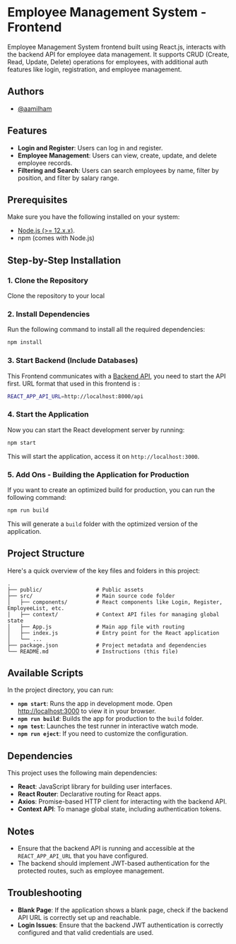 # Employee Management System - Frontend

Employee Management System frontend built using React.js, interacts with the backend API for employee data management. It supports CRUD (Create, Read, Update, Delete) operations for employees, with additional auth features like login, registration, and employee management.

## Authors

- [@aamilham](https://github.com/aamilham)

## Features
- **Login and Register**: Users can log in and register.
- **Employee Management**: Users can view, create, update, and delete employee records.
- **Filtering and Search**: Users can search employees by name, filter by position, and filter by salary range.

## Prerequisites

Make sure you have the following installed on your system:

- [Node.js (>= 12.x.x)](https://nodejs.org/).
- npm (comes with Node.js)

## Step-by-Step Installation

### 1. Clone the Repository

Clone the repository to your local

### 2. Install Dependencies

Run the following command to install all the required dependencies:

```bash
npm install
```

### 3. Start Backend (Include Databases)

This Frontend communicates with a [Backend API](https://github.com/aamilham/backend-employee-management), you need to start the API first. URL format that used in this frontend is :

```bash
REACT_APP_API_URL=http://localhost:8000/api
```

### 4. Start the Application

Now you can start the React development server by running:

```bash
npm start
```

This will start the application, access it on `http://localhost:3000`.

### 5. Add Ons - Building the Application for Production

If you want to create an optimized build for production, you can run the following command:

```bash
npm run build
```

This will generate a `build` folder with the optimized version of the application.

## Project Structure

Here's a quick overview of the key files and folders in this project:

```
.
├── public/                 # Public assets
├── src/                    # Main source code folder
│   ├── components/         # React components like Login, Register, EmployeeList, etc.
│   ├── context/            # Context API files for managing global state
│   ├── App.js              # Main app file with routing
│   ├── index.js            # Entry point for the React application
│   └── ...
├── package.json            # Project metadata and dependencies
└── README.md               # Instructions (this file)
```

## Available Scripts

In the project directory, you can run:

- **`npm start`**: Runs the app in development mode. Open [http://localhost:3000](http://localhost:3000) to view it in your browser.
- **`npm run build`**: Builds the app for production to the `build` folder.
- **`npm test`**: Launches the test runner in interactive watch mode.
- **`npm run eject`**: If you need to customize the configuration.

## Dependencies

This project uses the following main dependencies:

- **React**: JavaScript library for building user interfaces.
- **React Router**: Declarative routing for React apps.
- **Axios**: Promise-based HTTP client for interacting with the backend API.
- **Context API**: To manage global state, including authentication tokens.

## Notes

- Ensure that the backend API is running and accessible at the `REACT_APP_API_URL` that you have configured.
- The backend should implement JWT-based authentication for the protected routes, such as employee management.

## Troubleshooting

- **Blank Page**: If the application shows a blank page, check if the backend API URL is correctly set up and reachable.
- **Login Issues**: Ensure that the backend JWT authentication is correctly configured and that valid credentials are used.
